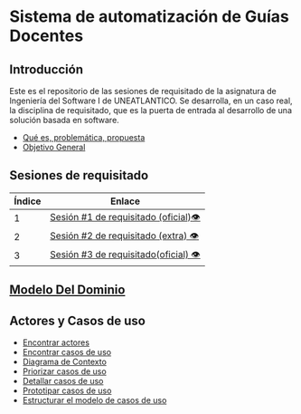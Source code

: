 # Sistema de automatización de Guías Docentes

## Introducción
Este es el repositorio de las sesiones de requisitado de la asignatura de Ingeniería del Software I de UNEATLANTICO. Se desarrolla, en un caso real, la disciplina de requisitado, que es la puerta de entrada al desarrollo de una solución basada en software. 
- [Qué es, problemática, propuesta](/introduccion/introduccion.md)
- [Objetivo General](/introduccion/objetivos.md)


## Sesiones de requisitado
<div align="center">

| Índice | Enlace |
|--------|--------|
| 1      | [Sesión #1 de requisitado (oficial)👁️](/SesionesDeRequisitado/Sesion1.md) |
| 2      | [Sesión #2 de requisitado (extra) 👁️](/SesionesDeRequisitado/Sesion2.md) |
| 3      | [Sesión #3 de requisitado(oficial) 👁️](/SesionesDeRequisitado/Sesion3.md) |


</div>

## [Modelo Del Dominio](/ModeloDelDominio/modeloDelDominio.md)

## Actores y Casos de uso

- [Encontrar actores](/CasosDeUso/Actividades/Actores.md)
- [Encontrar casos de uso](/CasosDeUso/Actividades/CasosDeUso.md)
- [Diagrama de Contexto](/CasosDeUso/diagramaDeContexto/diagramaDeContexto.md) 
- [Priorizar casos de uso](/CasosDeUso/Actividades/Priorizar.md)
- [Detallar casos de uso](/CasosDeUso/Actividades/Detallar.md)
- [Prototipar casos de uso](/CasosDeUso/Actividades/prototipos.md)
- [Estructurar el modelo de casos de uso](/CasosDeUso/Actividades/Estructurar.md)




